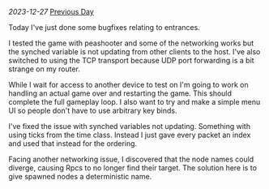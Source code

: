 *2023-12-27*
[Previous Day](Daily%20Notes/Day%2018-5)

Today I've just done some bugfixes relating to entrances.

I tested the game with peashooter and some of the networking works but the synched variable is not updating from other clients to the host. I've also switched to using the TCP transport because UDP port forwarding is a bit strange on my router.

While I wait for access to another device to test on I'm going to work on handling an actual game over and restarting the game. This should complete the full gameplay loop. I also want to try and make a simple menu UI so people don't have to use arbitrary key binds.

I've fixed the issue with synched variables not updating. Something with using ticks from the time class. Instead I just gave every packet an index and used that instead for the ordering.

Facing another networking issue, I discovered that the node names could diverge, causing Rpcs to no longer find their target. The solution here is to give spawned nodes a deterministic name.